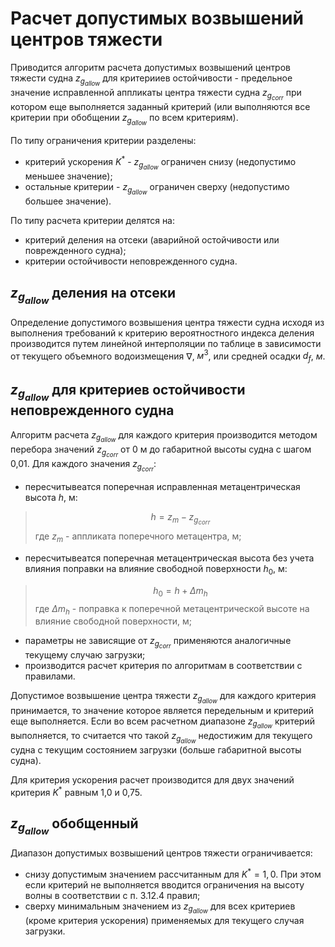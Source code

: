 # Расчет допустимых возвышений центров тяжести
Приводится алгоритм расчета допустимых возвышений центров тяжести судна $z_{g_{allow}}$ для критерииев остойчивости - предельное значение исправленной аппликаты центра тяжести судна $z_{g_{corr}}$ при котором еще выполняется заданный критерий (или выполняются все критерии при обобщении $z_{g_{allow}}$ по всем критериям). 

По типу ограничения критерии разделены:
- критерий ускорения $K^*$ - $z_{g_{allow}}$  ограничен снизу (недопустимо меньшее значение);
- остальные критерии - $z_{g_{allow}}$  ограничен сверху (недопустимо большее значение).

По типу расчета критерии делятся на:
- критерий деления на отсеки (аварийной остойчивости или поврежденного судна);
- критерии остойчивости неповрежденного судна.
  
## $z_{g_{allow}}$ деления на отсеки
Определение допустимого возвышения центра тяжести судна исходя из выполнения требований к критерию вероятностного индекса деления производится путем линейной интерполяции по таблице в зависимости от текущего объемного водоизмещения $\nabla$, $м^3$, или средней осадки $d_f$, $м$.
## $z_{g_{allow}}$ для критериев остойчивости неповрежденного судна
Алгоритм расчета $z_{g_{allow}}$ для каждого критерия производится методом перебора значений $z_{g_{corr}}$ от 0 м до габаритной высоты судна с шагом 0,01. Для каждого значения $z_{g_{corr}}$:
- пересчитывеатся поперечная исправленная метацентрическая высота $h$, м:
> $$h = z_m - z_{g_{corr}}$$
где $z_m$ - аппликата поперечного метацентра, м;
- пересчитывеатся поперечная  метацентрическая высота без учета влияния поправки на влияние свободной поверхности  $h_0$, м:
> $$h_0 = h + \Delta m_h$$
где $\Delta m_h$ - поправка к поперечной метацентрической высоте на влияние свободной поверхности, м;
- параметры не зависящие от $z_{g_{corr}}$ применяются аналогичные текущему случаю загрузки;
- производится расчет критерия по алгоритмам в соответствии с правилами.

Допустимое возвышение центра тяжести $z_{g_{allow}}$ для каждого критерия принимается, то значение которое является передельным и критерий еще выполняется. Если во всем расчетном диапазоне $z_{g_{allow}}$ критерий выполняется, то считается что такой $z_{g_{allow}}$ недостижим для текущего судна с текущим состоянием загрузки (больше габаритной высоты судна).

Для критерия ускорения расчет производится для двух значений критерия $K^*$ равным 1,0 и 0,75.
## $z_{g_{allow}}$ обобщенный
Диапазон допустимых возвышений центров тяжести ограничивается:
- снизу допустимым значением рассчитанным для $K^*=1,0$. При этом если критерий не выполняется вводится ограничения на высоту волны в соответствии с п. 3.12.4 правил;
- сверху минимальным значением из $z_{g_{allow}}$ для всех критериев (кроме критерия ускорения) применяемых для текущего случая загрузки.